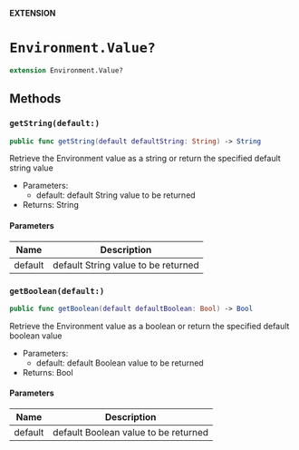**EXTENSION**

# `Environment.Value?`
```swift
extension Environment.Value?
```

## Methods
### `getString(default:)`

```swift
public func getString(default defaultString: String) -> String
```

Retrieve the Environment value as a string or return the specified default string value
- Parameters:
  - default: default String value to be returned
- Returns: String

#### Parameters

| Name | Description |
| ---- | ----------- |
| default | default String value to be returned |

### `getBoolean(default:)`

```swift
public func getBoolean(default defaultBoolean: Bool) -> Bool
```

Retrieve the Environment value as a boolean or return the specified default boolean value
- Parameters:
  - default: default Boolean value to be returned
- Returns: Bool

#### Parameters

| Name | Description |
| ---- | ----------- |
| default | default Boolean value to be returned |
